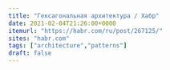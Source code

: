 ```yaml
---
title: "Гексагональная архитектура / Хабр"
date: 2021-02-04T21:26:00+0000
itemurl: "https://habr.com/ru/post/267125/"
sites: "habr.com"
tags: ["architecture","patterns"]
draft: false
---
```

